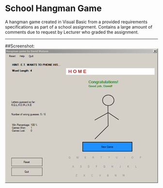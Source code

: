 School Hangman Game
==========
A hangman game created in Visual Basic from a provided requirements specifications as part of a school assignment. Contains a large amount of comments due to request by Lecturer who graded the assignment.

-------

##Screenshot:
![Game Screenshot](/Screenshots/3_Game_Won.PNG)
